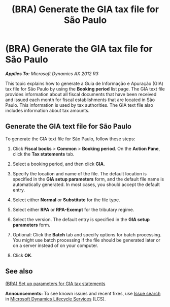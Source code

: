 ﻿---
title: (BRA) Generate the GIA tax file for São Paulo
TOCTitle: (BRA) Generate the GIA tax file for São Paulo
ms:assetid: 4ce20904-caea-4be3-8eed-9116df7826ce
ms:mtpsurl: https://technet.microsoft.com/en-us/library/Dn600273(v=AX.60)
ms:contentKeyID: 62200233
ms.date: 04/18/2014
mtps_version: v=AX.60
f1_keywords:
- Brazil
- GIA tax
- forms.FBBookingPeriodListPage_BR
---

# (BRA) Generate the GIA tax file for São Paulo 


_**Applies To:** Microsoft Dynamics AX 2012 R3_

This topic explains how to generate a Guia de Informação e Apuração (GIA) tax file for São Paulo by using the **Booking period** list page. The GIA text file provides information about all fiscal documents that have been received and issued each month for fiscal establishments that are located in São Paulo. This information is used by tax authorities. The GIA text file also includes information about tax amounts.

## Generate the GIA text file for São Paulo

To generate the GIA text file for São Paulo, follow these steps:

1.  Click **Fiscal books** \> **Common** \> **Booking period**. On the **Action Pane**, click the **Tax statements** tab.

2.  Select a booking period, and then click **GIA**.

3.  Specify the location and name of the file. The default location is specified in the **GIA setup parameters** form, and the default file name is automatically generated. In most cases, you should accept the default entry.

4.  Select either **Normal** or **Substitute** for the file type.

5.  Select either **RPA** or **RPA-Exempt** for the tributary regime.

6.  Select the version. The default entry is specified in the **GIA setup parameters** form.

7.  Optional: Click the **Batch** tab and specify options for batch processing. You might use batch processing if the file should be generated later or on a server instead of on your computer.

8.  Click **OK**.

## See also

[(BRA) Set up parameters for GIA tax statements](bra-set-up-parameters-for-gia-tax-statements.md)

  
**Announcements:** To see known issues and recent fixes, use [Issue search](http://go.microsoft.com/fwlink/?linkid=389258) in [Microsoft Dynamics Lifecycle Services](http://go.microsoft.com/fwlink/?linkid=306505) (LCS).

